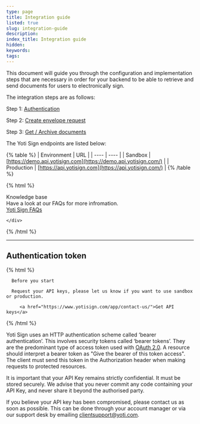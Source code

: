 ```yaml
---
type: page
title: Integration guide
listed: true
slug: integration-guide
description: 
index_title: Integration guide
hidden: 
keywords: 
tags: 
---
```


This document will guide you through the configuration and implementation steps that are necessary in order for your backend to be able to retrieve and send documents for users to electronically sign.

The integration steps are as follows:

Step 1: [Authentication](https://developers.yoti.com/eSignatures/integration-guide#authentication-token)

Step 2: [Create envelope request](https://developers.yoti.com/eSignatures/create-an-envelope-request)

Step 3: [Get / Archive documents](https://developers.yoti.com/eSignatures/get-documents)

The Yoti Sign endpoints are listed below:

{% table %}
| Environment | URL | 
| ---- | ---- | 
| Sandbox | [https://demo.api.yotisign.com](https://demo.api.yotisign.com/) | 
| Production | [https://api.yotisign.com](https://api.yotisign.com/) | 
{% /table %}

{% html %}
<div class="alert-know">
    <div class="alert-title" id="know">
        Knowledge base
    </div>
    <div class="alert-text">
Have a look at our FAQs for more infromation.    </div>
    <div class="alert-links"> 
       <a href="https://support.yoti.com/hc/en-us/sections/360000855254-Yoti-Sign">Yoti Sign FAQs</a>

    </div>
</div>
{% /html %}

---

## Authentication token

{% html %}
<div class="alert-BYS">

   <div class="alert-title" id="BYS">

      Before you start

   </div>

   <div class="alert-text" >

      Request your API keys, please let us know if you want to use sandbox or production. 

   </div>

   <div class="alert-links"> 

         <a href="https://www.yotisign.com/app/contact-us/">Get API keys</a>

   </div>

</div>
{% /html %}

Yoti Sign uses an HTTP authentication scheme called ‘bearer authentication’. This involves security tokens called ‘bearer tokens’. They are the predominant type of access token used with [OAuth 2.0](https://oauth.net/2/). A resource should interpret a bearer token as "Give the bearer of this token access". The client must send this token in the Authorization header when making requests to protected resources.

It is important that your API Key remains strictly confidential. It must be stored securely. We advise that you never commit any code containing your API Key, and never share it beyond the authorised party.

If you believe your API key has been compromised, please contact us as soon as possible. This can be done through your account manager or via our support desk by emailing [clientsupport@yoti.com](mailto:clientsupport@yoti.com).